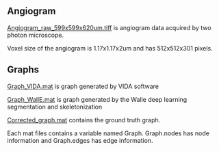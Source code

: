 ## Angiogram

[Angiogram_raw_599x599x620um.tiff](https://drive.google.com/a/bu.edu/file/d/10FqW-v4jiVM5vG8SLnbWiGlmKcZupgEI/view?usp=sharing) is angiogram data acquired by two photon microscope.

Voxel size of the angiogram is 1.17x1.17x2um and has 512x512x301 pixels.

## Graphs

[Graph_VIDA.mat](https://drive.google.com/a/bu.edu/file/d/1QMa2j3O6mUXmVtqe5sN1F1MQWVnEB3H0/view?usp=sharing) is graph generated by VIDA software

[Graph_WallE.mat](https://drive.google.com/a/bu.edu/file/d/1YkBfytvEaHWfZdcL4BNb2UroPFWePhGp/view?usp=sharing) is graph generated by the Walle deep learning segmentation and skeletonization

[Corrected_graph.mat](https://drive.google.com/a/bu.edu/file/d/1gIq1ygnWG4NymkA_szouyPrkukwFMuxs/view?usp=sharing) contains 
the ground truth graph.

Each mat files contains a variable named Graph. 
Graph.nodes has node information and Graph.edges has edge information.
